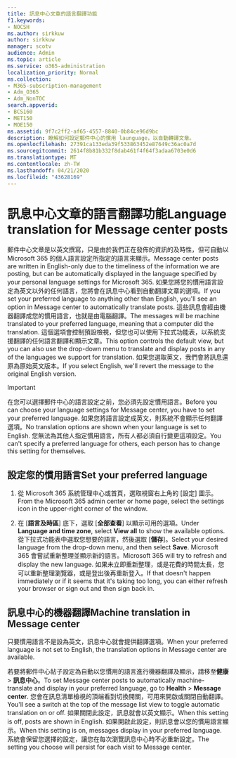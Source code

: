 ```yaml
---
title: 訊息中心文章的語言翻譯功能
f1.keywords:
- NOCSH
ms.author: sirkkuw
author: sirkkuw
manager: scotv
audience: Admin
ms.topic: article
ms.service: o365-administration
localization_priority: Normal
ms.collection:
- M365-subscription-management
- Adm_O365
- Adm_NonTOC
search.appverid:
- BCS160
- MET150
- MOE150
ms.assetid: 9f7c2ff2-af65-4557-8840-0b84ce96d9bc
description: 瞭解如何設定郵件中心的慣用 launguage，以自動轉譯文章。
ms.openlocfilehash: 27391ca133eda39f533863452e87649c36ac0a7d
ms.sourcegitcommit: 2614f8b81b332f8dab461f4f64f3adaa6703e0d6
ms.translationtype: MT
ms.contentlocale: zh-TW
ms.lasthandoff: 04/21/2020
ms.locfileid: "43628169"
---
```

# <a name="language-translation-for-message-center-posts"></a><span data-ttu-id="584db-103">訊息中心文章的語言翻譯功能</span><span class="sxs-lookup"><span data-stu-id="584db-103">Language translation for Message center posts</span></span>

<span data-ttu-id="584db-104">郵件中心文章是以英文撰寫，只是由於我們正在發佈的資訊的及時性，但可自動以 Microsoft 365 的個人語言設定所指定的語言來顯示。</span><span class="sxs-lookup"><span data-stu-id="584db-104">Message center posts are written in English-only due to the timeliness of the information we are posting, but can be automatically displayed in the language specified by your personal language settings for Microsoft 365.</span></span> <span data-ttu-id="584db-105">如果您將您的慣用語言設定為英文以外的任何語言，您將會在訊息中心看到自動翻譯文章的選項。</span><span class="sxs-lookup"><span data-stu-id="584db-105">If you set your preferred language to anything other than English, you'll see an option in Message center to automatically translate posts.</span></span> <span data-ttu-id="584db-106">這些訊息會經由機器翻譯成您的慣用語言，也就是由電腦翻譯。</span><span class="sxs-lookup"><span data-stu-id="584db-106">The messages will be machine translated to your preferred language, meaning that a computer did the translation.</span></span> <span data-ttu-id="584db-107">這個選項會控制預設檢視，但您也可以使用下拉式功能表，以系統支援翻譯的任何語言翻譯和顯示文章。</span><span class="sxs-lookup"><span data-stu-id="584db-107">This option controls the default view, but you can also use the drop-down menu to translate and display posts in any of the languages we support for translation.</span></span> <span data-ttu-id="584db-108">如果您選取英文，我們會將訊息還原為原始英文版本。</span><span class="sxs-lookup"><span data-stu-id="584db-108">If you select English, we'll revert the message to the original English version.</span></span>
  
> [!IMPORTANT]
> <span data-ttu-id="584db-109">在您可以選擇郵件中心的語言設定之前，您必須先設定慣用語言。</span><span class="sxs-lookup"><span data-stu-id="584db-109">Before you can choose your language settings for Message center, you have to set your preferred language.</span></span> <span data-ttu-id="584db-110">如果您將語言設定成英文，則系統不會顯示任何翻譯選項。</span><span class="sxs-lookup"><span data-stu-id="584db-110">No translation options are shown when your language is set to English.</span></span> <span data-ttu-id="584db-111">您無法為其他人指定慣用語言，所有人都必須自行變更這項設定。</span><span class="sxs-lookup"><span data-stu-id="584db-111">You can't specify a preferred language for others, each person has to change this setting for themselves.</span></span> 
  
## <a name="set-your-preferred-language"></a><span data-ttu-id="584db-112">設定您的慣用語言</span><span class="sxs-lookup"><span data-stu-id="584db-112">Set your preferred language</span></span>

1. <span data-ttu-id="584db-113">從 Microsoft 365 系統管理中心或首頁，選取視窗右上角的 [設定] 圖示。</span><span class="sxs-lookup"><span data-stu-id="584db-113">From the Microsoft 365 admin center or home page, select the settings icon in the upper-right corner of the window.</span></span>
  
2. <span data-ttu-id="584db-114">在 [**語言及時區**] 底下，選取 [**全部查看**] 以顯示可用的選項。</span><span class="sxs-lookup"><span data-stu-id="584db-114">Under **Language and time zone**, select **View all** to show the available options.</span></span> <span data-ttu-id="584db-115">從下拉式功能表中選取您想要的語言，然後選取 [**儲存**]。</span><span class="sxs-lookup"><span data-stu-id="584db-115">Select your desired language from the drop-down menu, and then select **Save**.</span></span> <span data-ttu-id="584db-116">Microsoft 365 會嘗試重新整理並顯示新的語言。</span><span class="sxs-lookup"><span data-stu-id="584db-116">Microsoft 365 will try to refresh and display the new language.</span></span> <span data-ttu-id="584db-117">如果未立即重新整理，或是花費的時間太長，您可以重新整理瀏覽器，或是登出後再重新登入。</span><span class="sxs-lookup"><span data-stu-id="584db-117">If that doesn't happen immediately or if it seems that it's taking too long, you can either refresh your browser or sign out and then sign back in.</span></span>
  
## <a name="machine-translation-in-message-center"></a><span data-ttu-id="584db-118">訊息中心的機器翻譯</span><span class="sxs-lookup"><span data-stu-id="584db-118">Machine translation in Message center</span></span>

<span data-ttu-id="584db-119">只要慣用語言不是設為英文，訊息中心就會提供翻譯選項。</span><span class="sxs-lookup"><span data-stu-id="584db-119">When your preferred language is not set to English, the translation options in Message center are available.</span></span>
  
<span data-ttu-id="584db-120">若要將郵件中心帖子設定為自動以您慣用的語言進行機器翻譯及顯示，請移至**健康** \> **訊息中心**。</span><span class="sxs-lookup"><span data-stu-id="584db-120">To set Message center posts to automatically machine-translate and display in your preferred language, go to **Health** \> **Message center**.</span></span> <span data-ttu-id="584db-121">您會在訊息清單檢視的頂端看到切換開關，可用來開啟或關閉自動翻譯。</span><span class="sxs-lookup"><span data-stu-id="584db-121">You'll see a switch at the top of the message list view to toggle automatic translation on or off.</span></span> <span data-ttu-id="584db-122">如果關閉此設定，訊息就會以英文顯示。</span><span class="sxs-lookup"><span data-stu-id="584db-122">When this setting is off, posts are shown in English.</span></span> <span data-ttu-id="584db-123">如果開啟此設定，則訊息會以您的慣用語言顯示。</span><span class="sxs-lookup"><span data-stu-id="584db-123">When this setting is on, messages display in your preferred language.</span></span> <span data-ttu-id="584db-124">系統會保留您選擇的設定，讓您在每次瀏覽訊息中心時不必重新設定。</span><span class="sxs-lookup"><span data-stu-id="584db-124">The setting you choose will persist for each visit to Message center.</span></span> 

  

